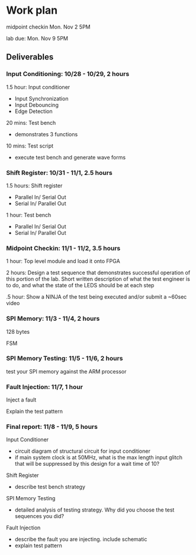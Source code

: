 # Work plan
midpoint checkin Mon. Nov 2 5PM

lab due: Mon. Nov 9 5PM

## Deliverables
### Input Conditioning: 10/28 - 10/29, 2 hours
1.5 hour: Input conditioner
- Input Synchronization
- Input Debouncing
- Edge Detection

20 mins: Test bench
- demonstrates 3 functions

10 mins: Test script
- execute test bench and generate wave forms

### Shift Register: 10/31 - 11/1, 2.5 hours
1.5 hours: Shift register
- Parallel In/ Serial Out
- Serial In/ Parallel Out

1 hour: Test bench
- Parallel In/ Serial Out
- Serial In/ Parallel Out

### Midpoint Checkin: 11/1 - 11/2, 3.5 hours
1 hour: Top level module and load it onto FPGA

2 hours: Design a test sequence that demonstrates successful operation of this portion of the lab. Short written description of what the test engineer is to do, and what the state of the LEDS should be at each step

.5 hour: Show a NINJA of the test being executed and/or submit a ~60sec video

### SPI Memory: 11/3 - 11/4, 2 hours
128 bytes

FSM

### SPI Memory Testing: 11/5 - 11/6, 2 hours
test your SPI memory against the ARM processor

### Fault Injection: 11/7, 1 hour
Inject a fault

Explain the test pattern

### Final report: 11/8 - 11/9, 5 hours
Input Conditioner
- circuit diagram of structural circuit for input conditioner
- if main system clock is at 50MHz, what is the max length input glitch that will be suppressed by this design for a wait time of 10?

Shift Register
- describe test bench strategy

SPI Memory Testing
- detailed analysis of testing strategy. Why did you choose the test sequences you did?

Fault Injection
- describe the fault you are injecting. include schematic
- explain test pattern
